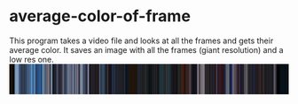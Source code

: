 # average-color-of-frame
This program takes a video file and looks at all the frames and gets their average color. It saves an image with all the frames (giant resolution) and a low res one.
![Screenshot](example.png)
